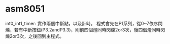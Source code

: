 # asm8051

int0_int1_timer: 實作兩個中斷點，以及計時。
程式會先在P1系列，從0~7依序閃爍，若有中斷按鈕(P3.2andP3.3)，則前四個燈同時閃爍2or3次，後四個燈同時閃爍2or3次，之後回到主程式。
